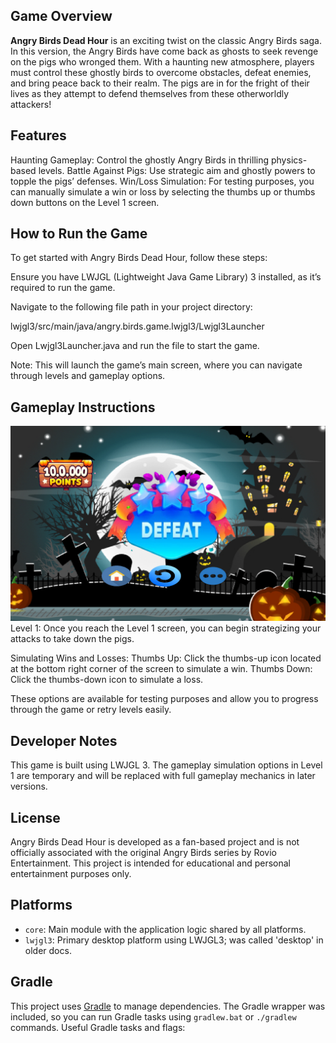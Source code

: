 ## Game Overview

**Angry Birds Dead Hour** is an exciting twist on the classic Angry Birds saga. In this version, the Angry Birds have come back as ghosts to seek revenge on the pigs who wronged them. With a haunting new atmosphere, players must control these ghostly birds to overcome obstacles, defeat enemies, and bring peace back to their realm. The pigs are in for the fright of their lives as they attempt to defend themselves from these otherworldly attackers!
## Features

Haunting Gameplay: Control the ghostly Angry Birds in thrilling physics-based levels.
Battle Against Pigs: Use strategic aim and ghostly powers to topple the pigs’ defenses.
Win/Loss Simulation: For testing purposes, you can manually simulate a win or loss by selecting the thumbs up or thumbs down buttons on the Level 1 screen.

## How to Run the Game

To get started with Angry Birds Dead Hour, follow these steps:

Ensure you have LWJGL (Lightweight Java Game Library) 3 installed, as it’s required to run the game.

Navigate to the following file path in your project directory:

lwjgl3/src/main/java/angry.birds.game.lwjgl3/Lwjgl3Launcher

Open Lwjgl3Launcher.java and run the file to start the game.

Note: This will launch the game’s main screen, where you can navigate through levels and gameplay options.

## Gameplay Instructions

![defeat](assets/defeat.png)
Level 1: Once you reach the Level 1 screen, you can begin strategizing your attacks to take down the pigs.

Simulating Wins and Losses:
Thumbs Up: Click the thumbs-up icon located at the bottom right corner of the screen to simulate a win.
Thumbs Down: Click the thumbs-down icon to simulate a loss.

These options are available for testing purposes and allow you to progress through the game or retry levels easily.

## Developer Notes

This game is built using LWJGL 3.
The gameplay simulation options in Level 1 are temporary and will be replaced with full gameplay mechanics in later versions.

## License

Angry Birds Dead Hour is developed as a fan-based project and is not officially associated with the original Angry Birds series by Rovio Entertainment. This project is intended for educational and personal entertainment purposes only.
## Platforms

- `core`: Main module with the application logic shared by all platforms.
- `lwjgl3`: Primary desktop platform using LWJGL3; was called 'desktop' in older docs.

## Gradle

This project uses [Gradle](https://gradle.org/) to manage dependencies.
The Gradle wrapper was included, so you can run Gradle tasks using `gradlew.bat` or `./gradlew` commands.
Useful Gradle tasks and flags:

